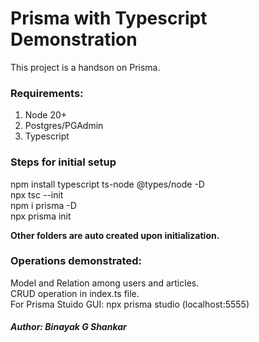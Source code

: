 # Prisma with Typescript Demonstration
This project is a handson on Prisma.

### Requirements:
1. Node 20+
2. Postgres/PGAdmin
3. Typescript

### Steps for initial setup
npm install typescript ts-node @types/node -D  
npx tsc --init  
npm i prisma -D  
npx prisma init  

**Other folders are auto created upon initialization.**

### Operations demonstrated:

Model and Relation among users and articles.  
CRUD operation in index.ts file.  
For Prisma Stuido GUI: npx prisma studio (localhost:5555)  

##### Author: Binayak G Shankar
